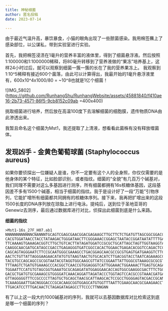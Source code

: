 ```yaml
---
title: 神秘细菌
author: 匿名投稿
date: 2023-07-14

---
```


由于最近气温升高，暴饮暴食，小猫的眼角出现了一些脓菌感染。我用棉签蘸上了感染部位，以公谋私，带到实验室进行实验。

首先，我把棉签浸渍在1毫升的营养丰富的液体里，得到了细菌悬浮液。然后按照1:100000和1:1000000稀释，将80毫升转移到了营养液做的“果冻”培养基上，这样24小时过后，就可以观察到细菌一簇一簇的长在了我的营养果冻上。
我观察到1:10^5稀释有接近600个菌落，由此可以计算得出，我最开始的1毫升悬浮液里有，600x10^4x1000/80 = ~10^8也就是1亿个细菌！

![IMG_5802](https://github.com/RunhangShu/RunhangWebsite/assets/45881840/f410ae16-2b73-4571-86f5-9cb8152c09ab =400x400)


挑取细菌进行培养，然后放在高温100度下去溶解细菌的细胞膜，遗传物质DNA由此渗透出来。

我暂且命名这个细菌为Mst1，我还提取了上清液，想看看此菌株有没有释放噬菌体。

## 发现凶手 - 金黄色葡萄球菌 (Staphylococcus aureus)

如果你要侦探出一位嫌疑人是谁，你不一定要有这个人的全身照，你仅仅需要的是他身体的某个特征，比如脸部识别，或者指纹。细菌的“全貌”有几百万个碱基对，我们同理不需要对这么多基因进行测序，所有细菌都拥有16s核糖体基因，这段基因差不多有1500个碱基，相当于细菌的指纹。我于是设计好了一段“万能”引物序列，它能扩增所有细菌都共同拥有的核糖体序列。接下来，我再把扩增出来的这段1500长度的DNA序列放在琼脂上进行电泳。提纯后，送到位于圣地亚哥的Genewiz去测序，最后通过数据库进行对比，侦探出此细菌到底是什么来路。 

**细菌的指纹**
```
>Mst1-16s_27F_H07.ab1
NNNNNNNNNNNNCNANNNTGCAGTCGAGCGAACGGACGAGAAGCTTGCTTCTCTGATGTTAGCGGCGGACGGGTGAGTAA
CACGTGGATAACCTACCTATAAGACTGGGATAACTTCGGGAAACCGGAGCTAATACCGGATAATATTTTGAACCGCATGG
TTCAAAAGTGAAAGACGGTCTTGCTGTCACTTATAGATGGATCCGCGCTGCATTAGCTAGTTGGTAAGGTAACGGCTTAC
CAAGGCAACGATGCATAGCCGACCTGAGAGGGTGATCGGCCACACTGGAACTGAGACACGGTCCAGACTCCTACGGGAGG
CAGCAGTAGGGAATCTTCCGCAATGGGCGAAAGCCTGACGGAGCAACGCCGCGTGAGTGATGAAGGTCTTCGGATCGTAA
AACTCTGTTATTAGGGAAGAACATATGTGTAAGTAACTGTGCACATCTTGACGGTACCTAATCAGAAAGCCACGGCTAAC
TACGTGCCAGCAGCCGCGGTAATACGTAGGTGGCAAGCGTTATCCGGAATTATTGGGCGTAAAGCGCGCGTAGGCGGTTT
TTTAAGTCTGATGTGAAAGCCCACGGCTCAACCGTGGAGGGTCATTGGAAACTGGAAAACTTGAGTGCAGAAGAGGAAAG
TGGAATTCCATGTGTAGCGGTGAAATGCGCAGAGATATGGAGGAACACCAGTGGCGAAGGCGACTTTCTGGTCTGTAACT
GACGCTGATGTGCGAAAGCGTGGGGATCAAACAGGATTAGATACCCTGGTAGTCCACGCCGTAAACGATGAGTGCTAAGT
GTTAGGGGGTTTCCGCCCCTTAGTGCTGCAGCTAACGCATTAAGCACTCCGCCTGGGGAGTACGACCGCANGGTTGAAAC
TCAAAGGAATTGACNGGGACCCGCACAAGCGGTGGAGCATGTGGTTTAATTCGAAGCAACGCGAAGAACCTTACCAAATC
TTGACATCCTTTGACAACTCTAGAGATAGAGCCTTCCCCTTNNGNN
```

有了以上这一段大约1000碱基对的序列，我就可以去基因数据库对比检索这到底是哪一个细菌的序列？
